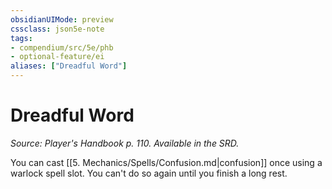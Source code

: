 ```yaml
---
obsidianUIMode: preview
cssclass: json5e-note
tags:
- compendium/src/5e/phb
- optional-feature/ei
aliases: ["Dreadful Word"]
---
```

# Dreadful Word
*Source: Player's Handbook p. 110. Available in the SRD.* 

You can cast [[5. Mechanics/Spells/Confusion.md|confusion]] once using a warlock spell slot. You can't do so again until you finish a long rest.